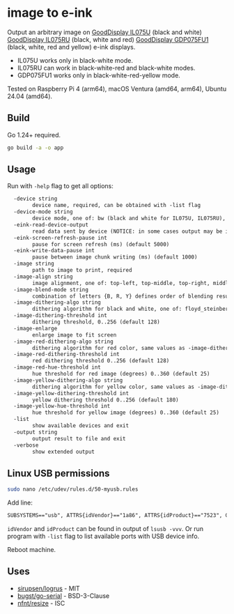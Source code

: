 # image to e-ink

Output an arbitrary image on
[GoodDisplay IL075U](https://www.good-display.com/product/404.html) (black and white)
[GoodDisplay IL075RU](https://www.good-display.com/product/418.html) (black, white and red)
[GoodDisplay GDP075FU1](https://www.good-display.com/product/640.html) (black, white, red and yellow)
e-ink displays.

* IL075U works only in black-white mode.
* IL075RU can work in black-white-red and black-white modes.
* GDP075FU1 works only in black-white-red-yellow mode.

Tested on Raspberry Pi 4 (arm64), macOS Ventura (amd64, arm64), Ubuntu 24.04 (amd64).

## Build

Go 1.24+ required.

```bash
go build -a -o app
```

## Usage

Run with `-help` flag to get all options:

```txt
  -device string
    	device name, required, can be obtained with -list flag
  -device-mode string
    	device mode, one of: bw (black and white for IL075U, IL075RU), bwr (black, white and red for IL075RU), bwry (black, white, red and yellow for GDP075FU1) (default "bw")
  -eink-read-device-output
    	read data sent by device (NOTICE: in some cases output may be inconsistent)
  -eink-screen-refresh-pause int
    	pause for screen refresh (ms) (default 5000)
  -eink-write-data-pause int
    	pause between image chunk writing (ms) (default 1000)
  -image string
    	path to image to print, required
  -image-align string
    	image alignment, one of: top-left, top-middle, top-right, middle-left, middle, middle-right, bottom-left, bottom-middle, bottom-right (default "middle")
  -image-blend-mode string
    	combination of letters {B, R, Y} defines order of blending result image from black, red, and yellow components, from top layer to bottom (default "BYR")
  -image-dithering-algo string
    	dithering algorithm for black and white, one of: floyd_steinberg, jarvis_judice_ninke, atkinson, burkes, stucki, sierra (default "floyd_steinberg")
  -image-dithering-threshold int
    	dithering threshold, 0..256 (default 128)
  -image-enlarge
    	enlarge image to fit screen
  -image-red-dithering-algo string
    	dithering algorithm for red color, same values as -image-dithering-algo (default "sierra")
  -image-red-dithering-threshold int
    	red dithering threshold 0..256 (default 128)
  -image-red-hue-threshold int
    	hue threshold for red image (degrees) 0..360 (default 25)
  -image-yellow-dithering-algo string
    	dithering algorithm for yellow color, same values as -image-dithering-algo (default "stucki")
  -image-yellow-dithering-threshold int
    	yellow dithering threshold 0..256 (default 180)
  -image-yellow-hue-threshold int
    	hue threshold for yellow image (degrees) 0..360 (default 25)
  -list
    	show available devices and exit
  -output string
    	output result to file and exit
  -verbose
    	show extended output
```

## Linux USB permissions

```bash
sudo nano /etc/udev/rules.d/50-myusb.rules
```

Add line:

```txt
SUBSYSTEMS=="usb", ATTRS{idVendor}=="1a86", ATTRS{idProduct}=="7523", GROUP="users", MODE="0666"
```

`idVendor` and `idProduct` can be found in output of `lsusb -vvv`.
Or run program with `-list` flag to list available ports with USB device info.

Reboot machine.

## Uses

* [sirupsen/logrus](https://github.com/sirupsen/logrus) - MIT
* [bugst/go-serial](https://github.com/bugst/go-serial) - BSD-3-Clause
* [nfnt/resize](https://github.com/nfnt/resize) - ISC
